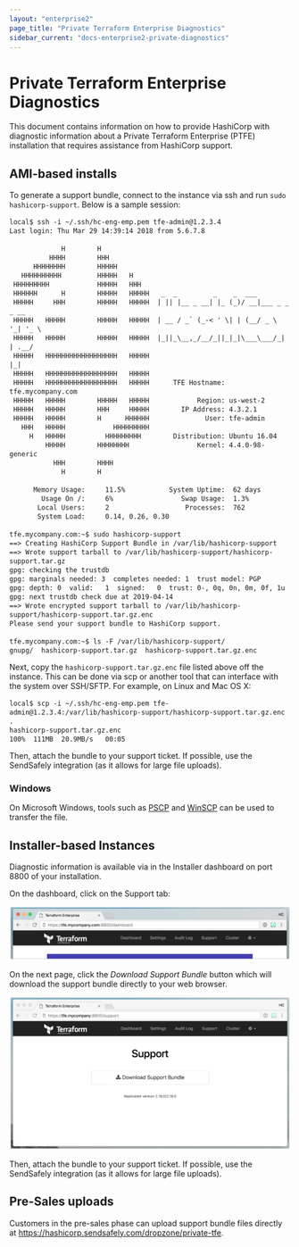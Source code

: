 ```yaml
---
layout: "enterprise2"
page_title: "Private Terraform Enterprise Diagnostics"
sidebar_current: "docs-enterprise2-private-diagnostics"
---
```


# Private Terraform Enterprise Diagnostics

This document contains information on how to provide HashiCorp with diagnostic information about a Private Terraform Enterprise (PTFE)
installation that requires assistance from HashiCorp support.

## AMI-based installs

To generate a support bundle, connect to the instance via ssh and run `sudo hashicorp-support`. Below is a sample session:

```
local$ ssh -i ~/.ssh/hc-eng-emp.pem tfe-admin@1.2.3.4
Last login: Thu Mar 29 14:39:14 2018 from 5.6.7.8

             H        H
          HHHH        HHH
      HHHHHHHH        HHHHH
   HHHHHHHHHH         HHHHH   H
 HHHHHHHHH            HHHHH   HHH
 HHHHHH      H        HHHHH   HHHHH   _  _         _    _  ___
 HHHHH     HHH        HHHHH   HHHHH  | || |__ _ __| |_ (_)/ __|___ _ _ _ __
 HHHHH   HHHHH        HHHHH   HHHHH  | __ / _` (_-< ' \| | (__/ _ \ '_| '_ \
 HHHHH   HHHHH        HHHHH   HHHHH  |_||_\__,_/__/_||_|_|\___\___/_| | .__/
 HHHHH   HHHHHHHHHHHHHHHHHH   HHHHH                                   |_|
 HHHHH   HHHHHHHHHHHHHHHHHH   HHHHH
 HHHHH   HHHHHHHHHHHHHHHHHH   HHHHH      TFE Hostname: tfe.mycompany.com
 HHHHH   HHHHH        HHHHH   HHHHH            Region: us-west-2
 HHHHH   HHHHH        HHH     HHHHH        IP Address: 4.3.2.1
 HHHHH   HHHHH        H      HHHHHH              User: tfe-admin
   HHH   HHHHH            HHHHHHHHH
     H   HHHHH          HHHHHHHHH        Distribution: Ubuntu 16.04
         HHHHH        HHHHHHHH                 Kernel: 4.4.0-98-generic
           HHH        HHHH
             H        H

      Memory Usage:     11.5%           System Uptime:  62 days
        Usage On /:     6%                 Swap Usage:  1.3%
       Local Users:     2                   Processes:  762
       System Load:     0.14, 0.26, 0.30

tfe.mycompany.com:~$ sudo hashicorp-support
==> Creating HashiCorp Support Bundle in /var/lib/hashicorp-support
==> Wrote support tarball to /var/lib/hashicorp-support/hashicorp-support.tar.gz
gpg: checking the trustdb
gpg: marginals needed: 3  completes needed: 1  trust model: PGP
gpg: depth: 0  valid:   1  signed:   0  trust: 0-, 0q, 0n, 0m, 0f, 1u
gpg: next trustdb check due at 2019-04-14
==> Wrote encrypted support tarball to /var/lib/hashicorp-support/hashicorp-support.tar.gz.enc
Please send your support bundle to HashiCorp support.

tfe.mycompany.com:~$ ls -F /var/lib/hashicorp-support/
gnupg/  hashicorp-support.tar.gz  hashicorp-support.tar.gz.enc
```

Next, copy the `hashicorp-support.tar.gz.enc` file listed above off the instance. This
can be done via scp or another tool that can interface with the system over SSH/SFTP. For example, on Linux and Mac OS X:

```
local$ scp -i ~/.ssh/hc-eng-emp.pem tfe-admin@1.2.3.4:/var/lib/hashicorp-support/hashicorp-support.tar.gz.enc .
hashicorp-support.tar.gz.enc                                                      100%  111MB  20.9MB/s   00:05
```

Then, attach the bundle to your support ticket. If possible, use the SendSafely integration (as it allows for large file uploads).

### Windows

On Microsoft Windows, tools such as [PSCP](https://www.ssh.com/ssh/putty/putty-manuals/0.68/Chapter5.html) and [WinSCP](https://winscp.net/eng/index.php) can be used to transfer the file.

## Installer-based Instances

Diagnostic information is available via in the Installer dashboard on port 8800 of your installation.

On the dashboard, click on the Support tab:

![PTFE Dashboard Top](./assets/ptfe-dashboard.png)

On the next page, click the _Download Support Bundle_ button which will download the support bundle directly to your web browser.

![PTFE Support](./assets/ptfe-support.png)

Then, attach the bundle to your support ticket. If possible, use the SendSafely integration (as it allows for large file uploads).

## Pre-Sales uploads

Customers in the pre-sales phase can upload support bundle files directly at https://hashicorp.sendsafely.com/dropzone/private-tfe.
